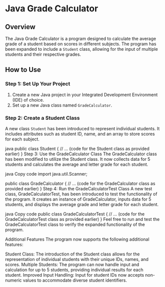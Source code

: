 # Java Grade Calculator

## Overview

The Java Grade Calculator is a program designed to calculate the average grade of a student based on scores in different subjects. The program has been expanded to include a `Student` class, allowing for the input of multiple students and their respective grades.

## How to Use

### Step 1: Set Up Your Project

1. Create a new Java project in your Integrated Development Environment (IDE) of choice.
2. Set up a new Java class named `GradeCalculator`.

### Step 2: Create a Student Class

A new class `Student` has been introduced to represent individual students. It includes attributes such as student ID, name, and an array to store scores for each subject.

java
public class Student {
    // ... (code for the Student class as provided earlier)
}
Step 3: Use the GradeCalculator Class
The GradeCalculator class has been modified to utilize the Student class. It now collects data for 5 students and calculates the average and letter grade for each student.

java
Copy code
import java.util.Scanner;

public class GradeCalculator {
    // ... (code for the GradeCalculator class as provided earlier)
}
Step 4: Run the GradeCalculatorTest Class
A new test class, GradeCalculatorTest, has been introduced to test the functionality of the program. It creates an instance of GradeCalculator, inputs data for 5 students, and displays the average grade and letter grade for each student.

java
Copy code
public class GradeCalculatorTest {
    // ... (code for the GradeCalculatorTest class as provided earlier)
}
Feel free to run and test the GradeCalculatorTest class to verify the expanded functionality of the program.

Additional Features
The program now supports the following additional features:

Student Class: The introduction of the Student class allows for the representation of individual students with their unique IDs, names, and scores.
Multiple Students: The program can now handle input and calculation for up to 5 students, providing individual results for each student.
Improved Input Handling: Input for student IDs now accepts non-numeric values to accommodate diverse student identifiers.